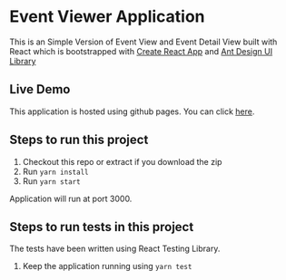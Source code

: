 # Event Viewer Application

This is an Simple Version of Event View and Event Detail View built with React which is bootstrapped with [Create React App](https://github.com/facebook/create-react-app) and [Ant Design UI Library](https://ant.design/)

## Live Demo

This application is hosted using github pages. You can click [here](https://tejasvi-nagendrappa.github.io/events-viewer).

## Steps to run this project

1. Checkout this repo or extract if you download the zip
2. Run `yarn install`
3. Run `yarn start`

Application will run at port 3000.

## Steps to run tests in this project

The tests have been written using React Testing Library.

1. Keep the application running using `yarn test`
